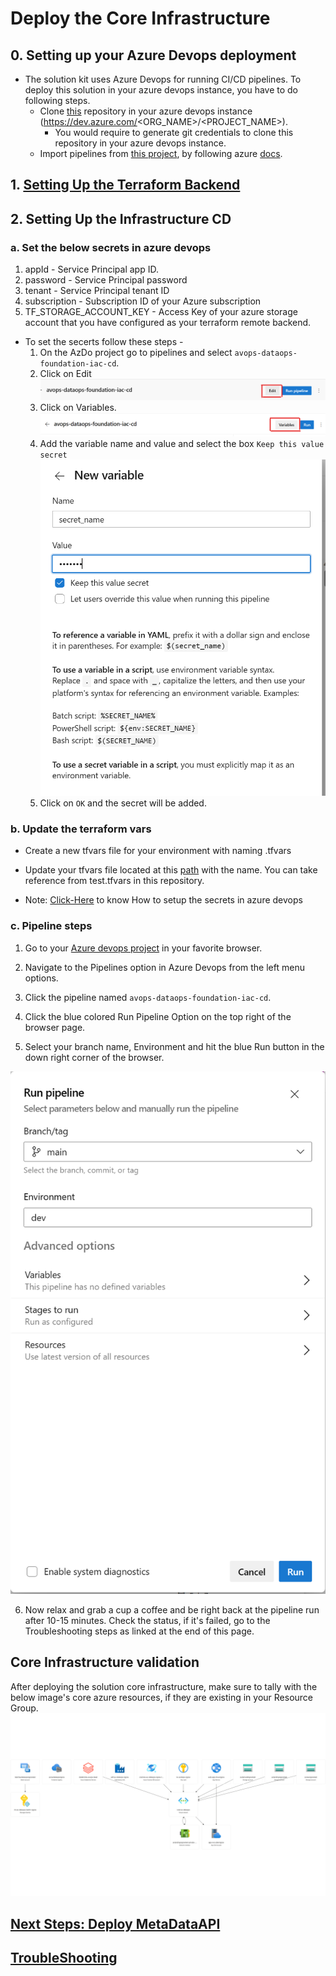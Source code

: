 # Deploy the Core Infrastructure

## 0. Setting up your Azure Devops deployment 
* The solution kit uses Azure Devops for running CI/CD pipelines. To deploy this solution in your azure devops instance, you have to do following steps.
    * Clone [this](https://dev.azure.com/chrysalis-innersource/Mobility%20Service%20Line/_git/avops-dataops-foundation) repository in your azure devops instance (https://dev.azure.com/<ORG_NAME>/<PROJECT_NAME>).
        * You would require to generate git credentials to clone this repository in your azure devops instance.
    * Import pipelines from [this project](https://dev.azure.com/chrysalis-innersource/Mobility%20Service%20Line/_build), by following azure [docs](https://learn.microsoft.com/en-us/azure/devops/pipelines/get-started/clone-import-pipeline?view=azure-devops&tabs=yaml).

## 1. [Setting Up the Terraform Backend](../../../core-infrastructure/terraform/root/README.md)

## 2. Setting Up the Infrastructure CD

### a. Set the below secrets in azure devops
1. appId - Service Principal app ID.
2. password - Service Principal password
3. tenant - Service Principal tenant ID
4. subscription - Subscription ID of your Azure subscription
5. TF_STORAGE_ACCOUNT_KEY - Access Key of your azure storage account that you have configured as your terraform remote backend.

- To set the secerts follow these steps - 
    1. On the AzDo project go to pipelines and select `avops-dataops-foundation-iac-cd`. 
    1. Click on Edit 
    ![edit_pipeline](./../../../core-infrastructure/.pipelines/images/edit_pipeline.png)
    1. Click on Variables. 
    ![pipeline_variable](./../../../core-infrastructure/.pipelines/images/variables.png)
    1. Add the variable name and value and select the box `Keep this value secret`
    ![add_seceret](./../../../core-infrastructure/.pipelines/images/add_seceret.png)
    1. Click on `OK` and the secret will be added. 

### b. Update the terraform vars
* Create a new tfvars file for your environment with naming <env>.tfvars
* Update your tfvars file located at this [path](../../../core-infrastructure/terraform/root/) with the <env> name. You can take reference from test.tfvars in this repository.

* Note: [Click-Here](https://learn.microsoft.com/en-us/azure/devops/pipelines/process/set-secret-variables?view=azure-devops&tabs=yaml%2Cbash) to know How to setup the secrets in azure devops

### c. Pipeline steps

1. Go to your [Azure devops project](https://dev.azure.com/chrysalis-innersource/Mobility%20Service%20Line) in your favorite browser.

2. Navigate to the Pipelines option in Azure Devops from the left menu options.

3. Click the pipeline named `avops-dataops-foundation-iac-cd`.

4. Click the blue colored Run Pipeline Option on the top right of the browser page.

5. Select your branch name, Environment and hit the blue Run button in the down right corner of the browser.

![iac-cd](./../../../core-infrastructure/.pipelines/images/infra-cd.png)

6. Now relax and grab a cup a coffee and be right back at the pipeline run after 10-15 minutes. Check the status, if it's failed, go to the Troubleshooting steps as linked at the end of this page.

## Core Infrastructure validation
After deploying the solution core infrastructure, make sure to tally with the below image's core azure resources,  if they are existing in your Resource Group.
![azure-resource-viz](../../images/azure-resource-viz.png)

## [Next Steps: Deploy MetaDataAPI](../MetaDataAPI/MetaDataAPIDeploy.md)

## [TroubleShooting](TroubleShooting.md)